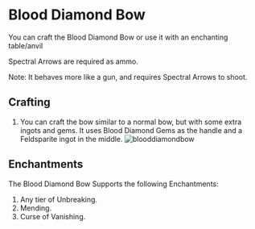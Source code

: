 # Blood Diamond Bow

You can craft the Blood Diamond Bow or use it with an enchanting table/anvil

Spectral Arrows are required as ammo.

Note: It behaves more like a gun, and requires Spectral Arrows to shoot.

## Crafting

1) You can craft the bow similar to a normal bow, but with some extra ingots and gems. It uses Blood Diamond Gems as the handle and a Feldsparite ingot in the middle.
![blooddiamondbow](https://t.gyazo.com/teams/chew/e79b686ebc765452da7d21f5a9dae1a2.png)

## Enchantments

The Blood Diamond Bow Supports the following Enchantments:

1) Any tier of Unbreaking.
2) Mending.
3) Curse of Vanishing.
